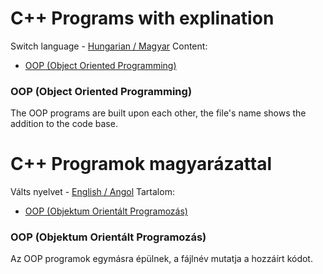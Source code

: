 # <a name="english"></a>C++ Programs with explination
Switch language - [Hungarian / Magyar](#hungarian)
Content:
* [OOP (Object Oriented Programming)](#oop_e)
### <a name="oop_e"></a>OOP (Object Oriented Programming)
The OOP programs are built upon each other, the file's name shows the addition to the code base.

# <a name="hungarian"></a>C++ Programok magyarázattal
Válts nyelvet - [English / Angol](#english)
Tartalom:
* [OOP (Objektum Orientált Programozás)](#oop_h)
### <a name="oop_h"></a>OOP (Objektum Orientált Programozás)
Az OOP programok egymásra épülnek, a fájlnév mutatja a hozzáírt kódot.
